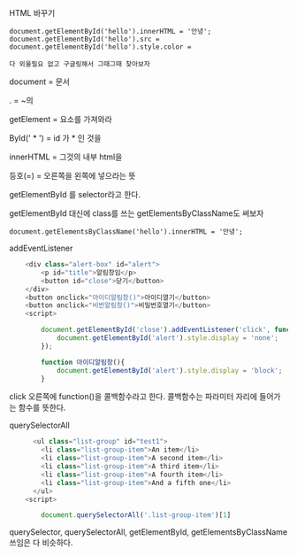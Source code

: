 HTML 바꾸기

```
document.getElementById('hello').innerHTML = '안녕';
document.getElementById('hello').src = 
document.getElementById('hello').style.color = 

다 외울필요 없고 구글링해서 그때그때 찾아보자
```

document = 문서

. = ~의

getElement = 요소를 가져와라

ById(' * ')  = id 가 * 인 것을

innerHTML = 그것의 내부 html을  

등호(=) = 오른쪽을 왼쪽에 넣으라는 뜻



getElementById 를 selector라고 한다.





getElementById 대신에 class를 쓰는 getElementsByClassName도 써보자

```
document.getElementsByClassName('hello').innerHTML = '안녕';

```





addEventListener

```javascript
    <div class="alert-box" id="alert">
        <p id="title">알림창임</p>
        <button id="close">닫기</button>
    </div>
    <button onclick="아이디알림창()">아이디열기</button>
    <button onclick="비번알림창()">비밀번호열기</button>
    <script>

        document.getElementById('close').addEventListener('click', function(){
            document.getElementById('alert').style.display = 'none';
        });

        function 아이디알림창(){
            document.getElementById('alert').style.display = 'block';
        }
```

click 오른쪽에 function()을 콜백함수라고 한다. 콜백함수는 파라미터 자리에 들어가는 함수를 뜻한다.



querySelectorAll

```javascript
      <ul class="list-group" id="test1">
        <li class="list-group-item">An item</li>
        <li class="list-group-item">A second item</li>
        <li class="list-group-item">A third item</li>
        <li class="list-group-item">A fourth item</li>
        <li class="list-group-item">And a fifth one</li>
      </ul>
    <script>

        document.querySelectorAll('.list-group-item')[1]  
```



querySelector, querySelectorAll, getElementById, getElementsByClassName 쓰임은 다 비슷하다.
